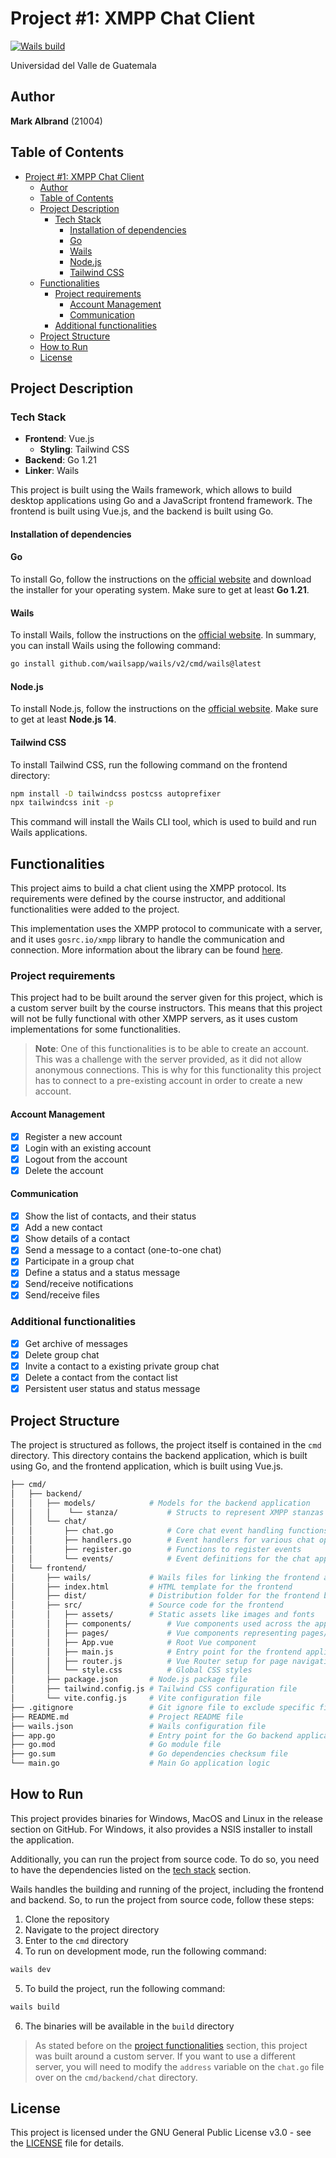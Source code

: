 # Project #1: XMPP Chat Client

[![Wails build](https://github.com/markalbrand56/Redes-Proyecto-1/actions/workflows/wails.yml/badge.svg)](https://github.com/markalbrand56/Redes-Proyecto-1/actions/workflows/wails.yml)

Universidad del Valle de Guatemala

## Author

**Mark Albrand** (21004)

## Table of Contents

- [Project #1: XMPP Chat Client](#project-1-xmpp-chat-client)
  - [Author](#author)
  - [Table of Contents](#table-of-contents)
  - [Project Description](#project-description)
    - [Tech Stack](#tech-stack)
      - [Installation of dependencies](#installation-of-dependencies)
      - [Go](#go)
      - [Wails](#wails)
      - [Node.js](#nodejs)
      - [Tailwind CSS](#tailwind-css)
  - [Functionalities](#functionalities)
    - [Project requirements](#project-requirements)
      - [Account Management](#account-management)
      - [Communication](#communication)
    - [Additional functionalities](#additional-functionalities)
  - [Project Structure](#project-structure)
  - [How to Run](#how-to-run)
  - [License](#license)

## Project Description

### Tech Stack

- **Frontend**: Vue.js
  - **Styling**: Tailwind CSS
- **Backend**: Go 1.21
- **Linker**: Wails

This project is built using the Wails framework, which allows to build desktop applications using Go and a JavaScript frontend framework. The frontend is built using Vue.js, and the backend is built using Go.

#### Installation of dependencies

#### Go

To install Go, follow the instructions on the [official website](https://golang.org/doc/install) and download the installer for your operating system. Make sure to get at least **Go 1.21**.

#### Wails

To install Wails, follow the instructions on the [official website](https://wails.io/docs/gettingstarted/installation). In summary, you can install Wails using the following command:

```bash
go install github.com/wailsapp/wails/v2/cmd/wails@latest
```

#### Node.js

To install Node.js, follow the instructions on the [official website](https://nodejs.org/en/download/). Make sure to get at least **Node.js 14**.

#### Tailwind CSS

To install Tailwind CSS, run the following command on the frontend directory:

```bash
npm install -D tailwindcss postcss autoprefixer
npx tailwindcss init -p
```

This command will install the Wails CLI tool, which is used to build and run Wails applications.

## Functionalities

This project aims to build a chat client using the XMPP protocol. Its requirements were defined by the course instructor, and additional functionalities were added to the project.

This implementation uses the XMPP protocol to communicate with a server, and it uses `gosrc.io/xmpp` library to handle the communication and connection. More information about the library can be found [here](https://pkg.go.dev/gosrc.io/xmpp).

### Project requirements

This project had to be built around the server given for this project, which is a custom server built by the course instructors. This means that this project will not be fully functional with other XMPP servers, as it uses custom implementations for some functionalities.

> **Note**: One of this functionalities is to be able to create an account. This was a challenge with the server provided, as it did not allow anonymous connections. This is why for this functionality this project has to connect to a pre-existing account in order to create a new account.

#### Account Management

- [x] Register a new account
- [x] Login with an existing account
- [x] Logout from the account
- [x] Delete the account

#### Communication

- [x] Show the list of contacts, and their status
- [x] Add a new contact
- [x] Show details of a contact
- [x] Send a message to a contact (one-to-one chat)
- [x] Participate in a group chat
- [x] Define a status and a status message
- [x] Send/receive notifications
- [x] Send/receive files

### Additional functionalities

- [x] Get archive of messages
- [x] Delete group chat
- [x] Invite a contact to a existing private group chat
- [x] Delete a contact from the contact list
- [x] Persistent user status and status message

## Project Structure

The project is structured as follows, the project itself is contained in the `cmd` directory. This directory contains the backend application, which is built using Go, and the frontend application, which is built using Vue.js.

```bash
├── cmd/
│   ├── backend/
│   │   ├── models/            # Models for the backend application
│   │   │    └── stanza/           # Structs to represent XMPP stanzas not covered by the library
│   │   └── chat/
│   │       ├── chat.go            # Core chat event handling functions
│   │       ├── handlers.go        # Event handlers for various chat operations
│   │       ├── register.go        # Functions to register events
│   │       └── events/            # Event definitions for the chat application
│   └── frontend/
│       ├── wails/             # Wails files for linking the frontend and backend
│       ├── index.html         # HTML template for the frontend
│       ├── dist/              # Distribution folder for the frontend build
│       ├── src/               # Source code for the frontend
│       │   ├── assets/        # Static assets like images and fonts
│       │   ├── components/        # Vue components used across the application
│       │   ├── pages/             # Vue components representing pages/views
│       │   ├── App.vue            # Root Vue component
│       │   ├── main.js            # Entry point for the frontend application
│       │   ├── router.js          # Vue Router setup for page navigation
│       │   └── style.css          # Global CSS styles
│       ├── package.json       # Node.js package file
│       ├── tailwind.config.js # Tailwind CSS configuration file
│       └── vite.config.js     # Vite configuration file
├── .gitignore                 # Git ignore file to exclude specific files/folders
├── README.md                  # Project README file
├── wails.json                 # Wails configuration file
├── app.go                     # Entry point for the Go backend application
├── go.mod                     # Go module file
├── go.sum                     # Go dependencies checksum file
└── main.go                    # Main Go application logic

```

## How to Run

This project provides binaries for Windows, MacOS and Linux in the release section on GitHub. For Windows, it also provides a NSIS installer to install the application.

Additionally, you can run the project from source code. To do so, you need to have the dependencies listed on the [tech stack](#tech-stack) section.

Wails handles the building and running of the project, including the frontend and backend. So, to run the project from source code, follow these steps:

1. Clone the repository
2. Navigate to the project directory
3. Enter to the `cmd` directory
4. To run on development mode, run the following command:

```bash
wails dev
```

5. To build the project, run the following command:

```bash
wails build
```

6. The binaries will be available in the `build` directory

> As stated before on the [project functionalities](#functionalities) section, this project was built around a custom server. If you want to use a different server, you will need to modify the `address` variable on the `chat.go` file over on the `cmd/backend/chat` directory. 

## License

This project is licensed under the GNU General Public License v3.0 - see the [LICENSE](LICENSE) file for details.
